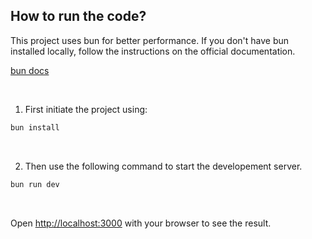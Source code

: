 ## How to run the code?

This project uses bun for better performance. If you don't have bun installed locally, follow the instructions on the official documentation.

[bun docs](https://bun.sh/docs/installation)

&nbsp;


1. First initiate the project using:

```bash
bun install
```
&nbsp;

2. Then use the following command to start the developement server.

```bash
bun run dev
```
&nbsp;

Open [http://localhost:3000](http://localhost:3000) with your browser to see the result.
